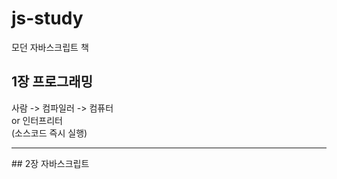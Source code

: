# js-study
모던 자바스크립트 책<br>

## 1장 프로그래밍
사람 ->    컴파일러   -> 컴퓨터<br>
        or 인터프리터<br>
      (소스코드 즉시 실행)
<hr/>
## 2장 자바스크립트

